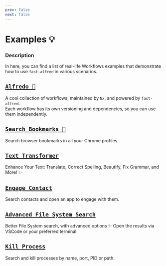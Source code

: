 ```yaml
---
prev: false
next: false
---
```


# Examples :bulb:

### Description

In here, you can find a list of real-life Workflows examples that demonstrate how to use `fast-alfred` in various scenarios.

## [`Alfredo 🍝`](https://github.com/Avivbens/alfredo#readme)

A cool collection of workflows, maintained by `Nx`, and powered by `fast-alfred`.  
Each workflow has its own versioning and dependencies, so you can use them independently.

## [`Search Bookmarks 👀`](https://github.com/Avivbens/alfred-search-bookmark#readme)

Search browser bookmarks in all your Chrome profiles.

## [`Text Transformer`](https://github.com/Avivbens/alfred-text-transformer#readme)

Enhance Your Text: Translate, Correct Spelling, Beautify, Fix Grammar, and More! ✨

## [`Engage Contact`](https://github.com/Avivbens/alfred-engage-contact#readme)

Search contacts and open an app to engage with them.

## [`Advanced File System Search`](https://github.com/Avivbens/alfred-advance-fs-search#readme)

Better File System search, with advanced options ✨
Open the results via VSCode or your preferred terminal.

## [`Kill Process`](https://github.com/Avivbens/alfred-kill-process#readme)

Search and kill processes by name, port, PID or path.
